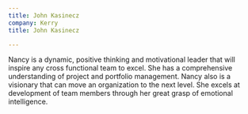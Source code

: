 ```yaml
---
title: John Kasinecz
company: Kerry
title: John Kasinecz

---
```

Nancy is a dynamic, positive thinking and motivational leader that will inspire any cross functional team to excel. She has a comprehensive understanding of project and portfolio management. Nancy also is a visionary that can move an organization to the next level. She excels at development of team members through her great grasp of emotional intelligence.